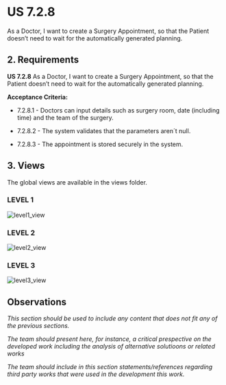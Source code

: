 # US 7.2.8

As a Doctor, I want to create a Surgery Appointment, so that the Patient doesn’t need to wait for the automatically generated planning.

## 2. Requirements


**US 7.2.8** As a Doctor, I want to create a Surgery Appointment, so that the Patient doesn’t need to wait for the automatically generated planning.


**Acceptance Criteria:**

- 7.2.8.1 - Doctors can input details such as surgery room, date (including time) and the team of the surgery.

- 7.2.8.2 - The system validates that the parameters aren´t null.

- 7.2.8.3 - The appointment is stored securely in the system.

## 3. Views

The global views are available in the views folder. 

### LEVEL 1

![level1_view](views/level1/AddAppointment(level1).png)

### LEVEL 2

![level2_view](views/level2/AddAppointment(level2).png)

### LEVEL 3

![level3_view](views/level3/AddAppointment(level1).png)


## Observations

*This section should be used to include any content that does not fit any of the previous sections.*

*The team should present here, for instance, a critical prespective on the developed work including the analysis of alternative solutioons or related works*

*The team should include in this section statements/references regarding third party works that were used in the development this work.*